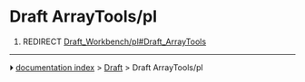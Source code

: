 # Draft ArrayTools/pl
1.  REDIRECT [Draft_Workbench/pl#Draft_ArrayTools](Draft_Workbench/pl#Draft_ArrayTools.md)



---
⏵ [documentation index](../README.md) > [Draft](Draft_Workbench.md) > Draft ArrayTools/pl
